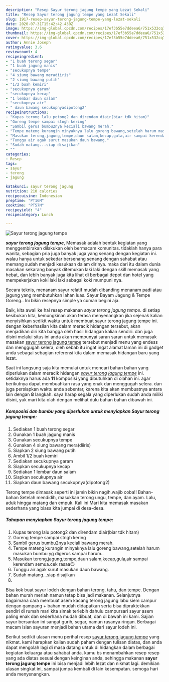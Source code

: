 ```yaml
---
description: "Resep Sayur terong jagung tempe yang Lezat Sekali"
title: "Resep Sayur terong jagung tempe yang Lezat Sekali"
slug: 1917-resep-sayur-terong-jagung-tempe-yang-lezat-sekali
date: 2020-07-31T15:42:42.430Z
image: https://img-global.cpcdn.com/recipes/17ef3b55e7ddeea6/751x532cq70/sayur-terong-jagung-tempe-foto-resep-utama.jpg
thumbnail: https://img-global.cpcdn.com/recipes/17ef3b55e7ddeea6/751x532cq70/sayur-terong-jagung-tempe-foto-resep-utama.jpg
cover: https://img-global.cpcdn.com/recipes/17ef3b55e7ddeea6/751x532cq70/sayur-terong-jagung-tempe-foto-resep-utama.jpg
author: Annie Joseph
ratingvalue: 3.6
reviewcount: 4
recipeingredient:
- "1 buah terong segar"
- "1 buah jagung manis"
- "secukupnya tempe"
- "4 siung bawang meradiiris"
- "2 siung bawang putih"
- "1/2 buah kemiri"
- "secukupnya garam"
- "secukupnya kecap"
- "1 lembar daun salam"
- "secukupnya air"
- " daun bawang secukupnyadipotong2"
recipeinstructions:
- "Kupas terong lalu potong2 dan direndam diair(biar tdk hitam)"
- "Goreng tempe sampai stngh kering"
- "Sambil gerus bumbu2nya keciali bawang merah."
- "Tempe mateng kurangin minyaknya lalu goreng bawang,setelah harum masukan bumbu yg digerus sampai harum.."
- "Masukan terong,jagung,tempe,daun salam,kecap,gula,air sampai kerendam semua.cek rasaa😉"
- "Tunggu air agak surut masukan daun bawang."
- "Sudah matang...siap disajikan"
- ""
categories:
- Resep
tags:
- sayur
- terong
- jagung

katakunci: sayur terong jagung 
nutrition: 210 calories
recipecuisine: Indonesian
preptime: "PT16M"
cooktime: "PT57M"
recipeyield: "4"
recipecategory: Lunch

---
```



![Sayur terong jagung tempe](https://img-global.cpcdn.com/recipes/17ef3b55e7ddeea6/751x532cq70/sayur-terong-jagung-tempe-foto-resep-utama.jpg)

<b><i>sayur terong jagung tempe</i></b>, Memasak adalah bentuk kegiatan yang menggembirakan dilakukan oleh bermacam komunitas. tidaklah hanya para wanita, sebagian pria juga banyak juga yang senang dengan kegiatan ini. walau hanya untuk sekedar bersenang senang dengan sahabat atau memang sudah menjadi kesukaan dalam dirinya. maka dari itu dalam dunia masakan sekarang banyak ditemukan laki laki dengan skill memasak yang hebat, dan lebih banyak juga kita lihat di berbagai depot dan hotel yang mempekerjakan koki laki laki sebagai koki mumpuni nya.

Secara teknis, menanam sayur relatif mudah dibanding menanam padi atau jagung yang membutuhkan lahan luas. Sayur Bayam Jagung &amp; Tempe Goreng.. Ini bikin resepnya simple ya cuman begini aja.

Baik, kita awali ke hal resep makanan <i>sayur terong jagung tempe</i>. di setiap kesibukan kita, kemungkinan akan terasa menyenangkan jika sejenak kalian menyisihkan sedikit waktu untuk membuat sayur terong jagung tempe ini. dengan keberhasilan kita dalam meracik hidangan tersebut, akan menjadikan diri kita bangga oleh hasil hidangan kalian sendiri. dan juga disini melalui situs ini anda akan mempunyai saran saran untuk memasak masakan <u>sayur terong jagung tempe</u> tersebut menjadi menu yang endess dan menggugah selera, oleh sebab itu ingat ingat alamat laman ini di gadget anda sebagai sebagian referensi kita dalam memasak hidangan baru yang lezat.


Saat ini langsung saja kita memulai untuk mencari bahan bahan yang diperlukan dalam meracik hidangan <u><i>sayur terong jagung tempe</i></u> ini. setidaknya harus ada <b>11</b> komposisi yang dibutuhkan di olahan ini. agar berikutnya dapat membuahkan rasa yang enak dan menggugah selera. dan juga persiapkan waktu anda sebentar, karena kita akan membuatnya antara lain dengan <b>8</b> langkah. saya harap segala yang diperlukan sudah anda miliki disini, yuk mari kita olah dengan melihat dulu bahan bahan dibawah ini.

<!--inarticleads1-->

##### Komposisi dan bumbu yang diperlukan untuk menyiapkan Sayur terong jagung tempe:

1. Sediakan 1 buah terong segar
1. Gunakan 1 buah jagung manis
1. Gunakan secukupnya tempe
1. Gunakan 4 siung bawang mera(diiris)
1. Siapkan 2 siung bawang putih
1. Ambil 1/2 buah kemiri
1. Sediakan secukupnya garam
1. Siapkan secukupnya kecap
1. Sediakan 1 lembar daun salam
1. Siapkan secukupnya air
1. Siapkan  daun bawang secukupnya(dipotong2)


Terong tempe dimasak seperti ini jamin bikin nagih.wajib coba!! Bahan-bahan Setelah mendidih, masukkan terong ungu, tempe, dan ayam. Lalu, aduk hingga matang dan empuk. Kali ini Mari kita memasak masakan sederhana yang biasa kita jumpai di desa-desa. 

<!--inarticleads2-->

##### Tahapan menyiapkan Sayur terong jagung tempe:

1. Kupas terong lalu potong2 dan direndam diair(biar tdk hitam)
1. Goreng tempe sampai stngh kering
1. Sambil gerus bumbu2nya keciali bawang merah.
1. Tempe mateng kurangin minyaknya lalu goreng bawang,setelah harum masukan bumbu yg digerus sampai harum..
1. Masukan terong,jagung,tempe,daun salam,kecap,gula,air sampai kerendam semua.cek rasaa😉
1. Tunggu air agak surut masukan daun bawang.
1. Sudah matang...siap disajikan
1. 


Bisa kok buat sayur lodeh dengan bahan terong, tahu, dan tempe. Dengan bahan murah meriah namun tetap bisa jadi makanan. Selanjutnya bagaimana cara membuat asem kacang terong jagung labu siem campur dengan gampang + bahan mudah didapatkan serta bisa dipraktekkan sendiri di rumah mari kita simak terlebih dahulu campursari sayur asem paling enak dan sederhana mudah dibuat, dan di bawah ini kami. Sajian sayur bersantan ini sangat gurih, segar, namun rasanya ringan. Berbagai macam isian sayuran menjadi bahan utama dari sayur lodeh ini. 

Berikut sedikit ulasan menu perihal resep <u>sayur terong jagung tempe</u> yang nikmat. kami harapkan kalian sudah paham dengan tulisan diatas, dan anda dapat mengolah lagi di masa datang untuk di hidangkan dalam berbagai kegiatan keluarga atau sahabat anda. kamu bs menambahkan resep resep yang ada diatas sesuai dengan keinginan anda, sehingga makanan <b>sayur terong jagung tempe</b> ini bisa menjadi lebih lezat dan nikmat lagi. demikian ulasan singkat ini, sampai jumpa kembali di lain kesempatan. semoga hari anda menyenangkan.

